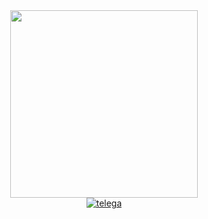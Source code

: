 <div id="header" align="center">
  <img src="https://cs7.pikabu.ru/post_img/2014/03/31/6/1396254713_516482064.gif" width="300"/>
<div id="badges">
  <a href="https://t.me/wxwxwxwxwxwx">
    <img src="https://elihim.ru/wp-content/uploads/2023/10/1511194268126216162.jpg" alt="telega"/>
  </a>
</div>
</div>
